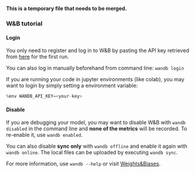 **This is a temporary file that needs to be merged.** 

### W&B tutorial

#### Login

You only need to register and log in to W&B by pasting the API key retrieved from [here](https://wandb.ai/authorize) for the first run.

You can also log in manually beforehand from command line: `wandb login`

If you are running your code in jupyter environments (like colab), you may want to login by simply setting a environment variable:

```python
%env WANDB_API_KEY=<your-key>
```

#### Disable

If you are debugging your model, you may want to disable W&B with `wandb disabled` in the command line and **none of the metrics** will be recorded.
To re-enable it, use `wandb enabled`.

You can also disable **sync only** with `wandb offline` and enable it again with `wandb online`. 
The local files can be uploaded by executing `wandb sync`.

For more information, use `wandb --help` or visit [Weights&Biases](https://docs.wandb.ai/).
